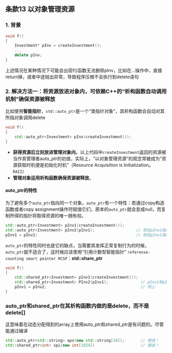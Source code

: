 ## 条款13 以对象管理资源

### 1. 背景

```c++
void f()
{
    Investment* pInv = createInvestment();
    ...
    delete pInv;
}
```

上述情况在某种情况下可能会出现f()函数无法删除pInv，比如在...操作中，直接return掉，或者中途抛出异常，导致程序压根不会执行到delete语句

### 2. 解决方法一：将资源放进对象内，可依赖C++的“析构函数自动调用机制”确保资源被释放

比如使用**智能指针**，`std::auto_ptr`是一个“类指针对象”，其析构函数会自动对其所指对象调用delete

```c++
void f()
{
    std::auto_ptr<Investment> pInv(createInvestment());
}
```

- **获得资源后立刻放进管理对象内**。以上代码中`createInvestment`返回的资源被当作其管理者auto_ptr的初值，实际上，“以对象管理资源”的观念常被成为“资源获取时机便是初始化时机”（Resource Acquisition is Initialization。`RAII`）
- **管理对象运用析构函数确保资源被释放**。



#### auto_ptr的特性

为了避免多个`auto_ptr`指向同一个对象，`auto_ptr`有一个特性：若通过copy构造函数或者copy assignment操作符赋值它们，原本的`auto_ptr`就会变成null，而复制所得的指针将取得资源的唯一拥有权。

```c++
std::auto_ptr<Investment> pInv1(createInvestment());
std::auto_ptr<Investment> pInv2(pInv1);                  // 现在pInv2指向对象，pInv1被设为null
pInv1 = pInv2;                                           // 现在pInv1指向对象，pInv2被设为null
```



`auto_ptr`的特性同时也是它的缺点，当需要其发挥正常复制行为的时候，`auto_ptr`就不适合了，这时候应该使用“引用计数型智能指针” `referense-counting smart pointer RCSP`：**std::share_ptr**

```c++
void f()
{
	std::shared_ptr<Investment> pInv1(createInvestment());
    std::shared_ptr<Investment> PInv2(pInv1);              // pInv1和pInv2当前指向同一个对象
    pInv1 = pInv2;                                         // 同上
}
```



### auto_ptr和shared_ptr在其析构函数内做的是delete，而不是delete[]

这意味着在动态分配得到的array上使用auto_ptr和shared_ptr是有问题的。尽管能通过编译

```c++
std::auto_ptr<std::string> aps(new std::string[10]);       // 错误！
std::shared_ptr<int> spi(new int[1024])                    // 错误！
```

